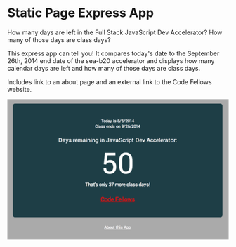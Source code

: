 Static Page Express App
==============================
How many days are left in the Full Stack JavaScript Dev Accelerator?
How many of those days are class days?

This express app can tell you! It compares today's date to the September 26th, 2014 end date of the sea-b20 accelerator and displays how many calendar days are left and how many of those days are class days. 

Includes link to an about page and an external link to the Code Fellows website.

![alt text](https://github.com/MJGrant/sea-b20-day2hw-StaticPageExpressApp/blob/workingbranch/screenshots/nodeexpressapp.png "Days Remaining in Class Express App")

